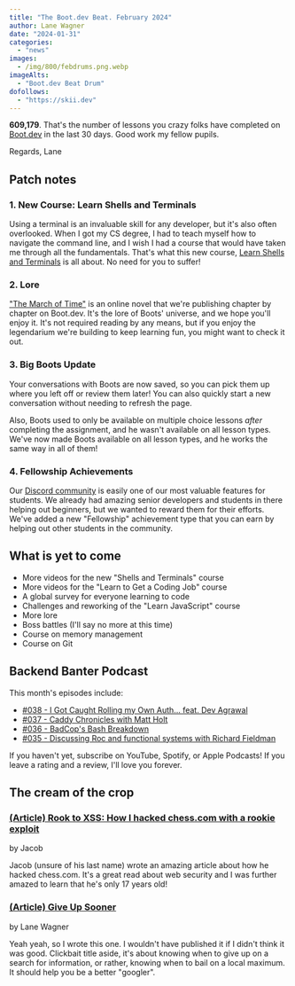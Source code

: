 ```yaml
---
title: "The Boot.dev Beat. February 2024"
author: Lane Wagner
date: "2024-01-31"
categories:
  - "news"
images:
  - /img/800/febdrums.png.webp
imageAlts:
  - "Boot.dev Beat Drum"
dofollows:
  - "https://skii.dev"
---
```


**609,179**. That's the number of lessons you crazy folks have completed on [Boot.dev](https://www.boot.dev) in the last 30 days. Good work my fellow pupils.

Regards, Lane

## Patch notes

### 1. New Course: Learn Shells and Terminals

Using a terminal is an invaluable skill for any developer, but it's also often overlooked. When I got my CS degree, I had to teach myself how to navigate the command line, and I wish I had a course that would have taken me through all the fundamentals. That's what this new course, [Learn Shells and Terminals](https://www.boot.dev/courses/learn-shells-and-terminals) is all about. No need for you to suffer!

### 2. Lore

["The March of Time"](https://www.boot.dev/lore) is an online novel that we're publishing chapter by chapter on Boot.dev. It's the lore of Boots' universe, and we hope you'll enjoy it. It's not required reading by any means, but if you enjoy the legendarium we're building to keep learning fun, you might want to check it out.

### 3. Big Boots Update

Your conversations with Boots are now saved, so you can pick them up where you left off or review them later! You can also quickly start a new conversation without needing to refresh the page.

Also, Boots used to only be available on multiple choice lessons *after* completing the assignment, and he wasn't available on all lesson types. We've now made Boots available on all lesson types, and he works the same way in all of them!

### 4. Fellowship Achievements

Our [Discord community](https://boot.dev/community) is easily one of our most valuable features for students. We already had amazing senior developers and students in there helping out beginners, but we wanted to reward them for their efforts. We've added a new "Fellowship" achievement type that you can earn by helping out other students in the community.

## What is yet to come

* More videos for the new "Shells and Terminals" course
* More videos for the "Learn to Get a Coding Job" course
* A global survey for everyone learning to code
* Challenges and reworking of the "Learn JavaScript" course
* More lore
* Boss battles (I'll say no more at this time)
* Course on memory management
* Course on Git

## Backend Banter Podcast

This month's episodes include:

* [#038 - I Got Caught Rolling my Own Auth... feat. Dev Agrawal](https://www.backendbanter.fm/episodes/039-auth-with-dev-agrawal)
* [#037 - Caddy Chronicles with Matt Holt](https://www.backendbanter.fm/episodes/caddy-chronicles-with-matt-holt)
* [#036 - BadCop's Bash Breakdown](https://www.backendbanter.fm/episodes/ep-36)
* [#035 - Discussing Roc and functional systems with Richard Fieldman](https://www.backendbanter.fm/episodes/035-discussing-roc-and-functional-systems-with-richard-fieldman)

If you haven't yet, subscribe on YouTube, Spotify, or Apple Podcasts! If you leave a rating and a review, I'll love you forever.

## The cream of the crop

### [(Article) Rook to XSS: How I hacked chess.com with a rookie exploit](https://skii.dev/rook-to-xss/)

by Jacob

Jacob (unsure of his last name) wrote an amazing article about how he hacked chess.com. It's a great read about web security and I was further amazed to learn that he's only 17 years old!

### [(Article) Give Up Sooner](https://blog.boot.dev/clean-code/give-up-sooner/)

by Lane Wagner

Yeah yeah, so I wrote this one. I wouldn't have published it if I didn't think it was good. Clickbait title aside, it's about knowing when to give up on a search for information, or rather, knowing when to bail on a local maximum. It should help you be a better "googler".
